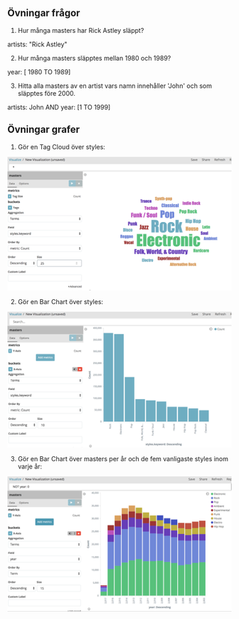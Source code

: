 
## Övningar frågor
1. Hur många masters har Rick Astley släppt?

artists: "Rick Astley"

2. Hur många masters släpptes mellan 1980 och 1989?

year: [ 1980 TO 1989]

3. Hitta alla masters av en artist vars namn innehåller 'John' och som släpptes före 2000.

artists: John AND year: [1 TO 1999]

## Övningar grafer
1. Gör en Tag Cloud över styles:

![alt][tagcloud-styles]

2. Gör en Bar Chart över styles:

![alt][bar-styles]

3. Gör en Bar Chart över masters per år och de fem vanligaste styles inom varje år:

![alt][year-sub-styles]


[tagcloud-styles]: https://github.com/cygni/cygni-competence-7-databases/blob/screenshots/elasticsearch/tagclout-styles-hint.png?raw=true "Tag Cloud över styles"

[bar-styles]: https://github.com/cygni/cygni-competence-7-databases/blob/screenshots/elasticsearch/bar-styles-hint.png?raw=true "Masters per style"

[year-sub-styles]: https://github.com/cygni/cygni-competence-7-databases/blob/screenshots/elasticsearch/bar-year-sub-styles-hint.png?raw=true "Masters per år, sub styles"
